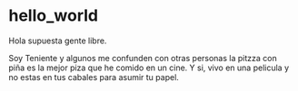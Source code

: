 # hello_world

Hola supuesta gente libre.

Soy Teniente y algunos me confunden con otras personas
la pitzza con piña es la mejor piza que he comido en un cine.
Y si, vivo en una pelicula y no estas en tus cabales para asumir tu papel.
